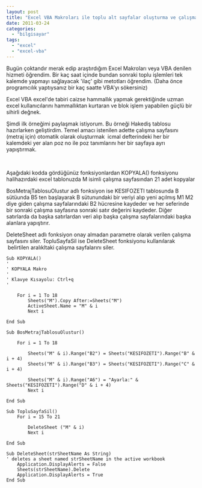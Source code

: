 ```yaml
---
layout: post
title: "Excel VBA Makroları ile toplu alt sayfalar oluşturma ve çalışma sayfaları maniplasyonu"
date: 2011-03-24
categories: 
  - "bilgisayar"
tags: 
  - "excel"
  - "excel-vba"
---
```


Bugün çoktandır merak edip araştırdığım Excel Makroları veya VBA denilen hizmeti öğrendim. Bir kaç saat içinde bundan sonraki toplu işlemleri tek kalemde yapmayı sağlayacak 'ilaç' gibi metotları öğrendim. (Daha önce programcılık yaptıysanız bir kaç saatte VBA'yı sökersiniz)

Excel VBA excel'de tabiri caizse hammallık yapmak gerektiğinde uzman excel kullanıcılarını hammallıktan kurtaran ve blok işlem yapabilen güçlü bir sihirli değnek.

Şimdi ilk örneğimi paylaşmak istiyorum. Bu örneği Hakediş tablosu hazırlarken geliştirdim. Temel amacı istenilen adette çalışma sayfasını (metraj için) otomatik olarak oluşturmak  icmal defterindeki her bir kalemdeki yer alan poz no ile poz tanımlarını her bir sayfaya ayrı yapıştırmak.

 

Aşağıdaki kodda gördüğünüz fonksiyonlardan KOPYALA() fonksiyonu halihazırdaki excel tablonuzda M isimli çalışma sayfasından 21 adet kopyalar

BosMetrajTablosuOlustur adlı fonksiyon ise KESIFOZETI tablosunda B sütüunda B5 ten başlayarak B sütunundaki bir veriyi alıp yeni açılmış M1 M2 diye giden çalışma sayfalarındaki B2 hücresine kaydeder ve her seferinde bir sonraki çalışma sayfasına sonraki satır değerini kaydeder. Diğer satırlarda da başka satırlardan veri alıp başka çalışma sayfalarındaki başka alanlara yapıştırır.

DeleteSheet adlı fonksiyon onay almadan parametre olarak verilen çalışma sayfasını siler. TopluSayfaSil ise DeleteSheet fonksiyonu kullanılarak  belirtilen aralıkltaki çalışma sayfalarını siler.

```
Sub KOPYALA()
'
' KOPYALA Makro
'
' Klavye Kısayolu: Ctrl+q
'

    For i = 1 To 18
        Sheets("M").Copy After:=Sheets("M")
        ActiveSheet.Name = "M" & i
        Next i

End Sub

Sub BosMetrajTablosuOlustur()

    For i = 1 To 18

        Sheets("M" & i).Range("B2") = Sheets("KESIFOZETI").Range("B" & i + 4)
        Sheets("M" & i).Range("B3") = Sheets("KESIFOZETI").Range("C" & i + 4)

        Sheets("M" & i).Range("A6") = "Ayarla:" & Sheets("KESIFOZETI").Range("D" & i + 4)
        Next i

End Sub

Sub TopluSayfaSil()
    For i = 15 To 21

        DeleteSheet ("M" & i)
        Next i

End Sub

Sub DeleteSheet(strSheetName As String)
' deletes a sheet named strSheetName in the active workbook
    Application.DisplayAlerts = False
    Sheets(strSheetName).Delete
    Application.DisplayAlerts = True
End Sub
```
